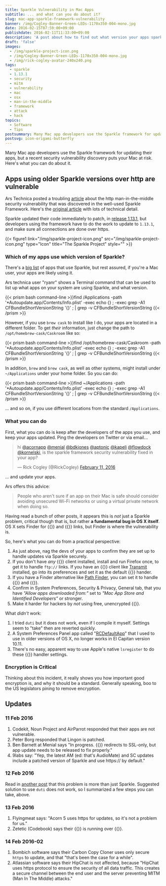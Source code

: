```yaml
---
title: Sparkle Vulnerability in Mac Apps
subtitle: ... and what can you do about it?
slug: mac-app-sparkle-framework-vulnerability
banner: /img/Cogley-Banner-Green-LEDs-1170x350-004-mono.jpg
date: 2016-02-15T07:59:00+09:00
publishdate: 2016-02-11T11:33:00+09:00
description: 'A post about how to find out what version your apps sparkle frameworks are using, by Rick Cogley'
draft: 'false'
images:
  - /img/sparkle-project-icon.png
  - /img/Cogley-Banner-Green-LEDs-1170x350-004-mono.jpg
  - /img/rick-cogley-avatar-240x240.png
tags:
  - sparkle
  - 1.13.1
  - security
  - mitm
  - vulnerability
  - mac
  - osx
  - man-in-the-middle
  - framework
  - attack
  - hack
topics:
  - Software
  - Tips
postsummary: Many Mac app developers use the Sparkle framework for updating their apps, but a recent security vulnerability discovery puts your OS X system at risk. Here's what you can do.
postsvg: icon-origami-butterfly
---
```


Many Mac app developers use the Sparkle framework for updating their apps, but a recent security vulnerability discovery puts your Mac at risk. Here's what you can do about it.
<!--more-->

## Apps using older Sparkle versions over http are vulnerable

Ars Technica posted a troubling  [article](http://arstechnica.com/security/2016/02/huge-number-of-mac-apps-vulnerable-to-hijacking-and-a-fix-is-elusive/) about the http man-in-the-middle security vulnerability that was discovered in the well-used Sparkle Framework. Here's the [original article](https://vulnsec.com/2016/osx-apps-vulnerabilities/) with lots of technical detail.

Sparkle updated their code immediately to patch, in [release 1.13.1](https://github.com/sparkle-project/Sparkle/releases/tag/1.13.1), but developers using the framework have to do the work to update to ``1.13.1``, and make sure all connections are done over https.

{{< figure1 link="/img/sparkle-project-icon.png" src="/img/sparkle-project-icon.png" type="Icon" title="The Sparkle Project" style="" >}}

### Which of my apps use which version of Sparkle?

There's a [big list](https://github.com/sparkle-project/Sparkle/issues/717) of apps that use Sparkle, but rest assured, if you're a Mac user, your apps are likely using it.

Ars technica user "ryanr" shows a Terminal command that can be used to list up what apps on your system are using Sparkle, and what version.

{{< prism bash command-line >}}find /Applications -path '*Autoupdate.app/Contents/Info.plist' -exec echo {} \; -exec grep -A1 CFBundleShortVersionString '{}' \; | grep -v CFBundleShortVersionString
{{< /prism >}}

However, if you use ``brew cask`` to install like I do, your apps are located in a different folder. To get _their_ information, just change the path to ``/opt/homebrew-cask/Caskroom`` like so:

{{< prism bash command-line >}}find /opt/homebrew-cask/Caskroom -path '*Autoupdate.app/Contents/Info.plist' -exec echo {} \; -exec grep -A1 CFBundleShortVersionString '{}' \; | grep -v CFBundleShortVersionString
{{< /prism >}}

In addition, ``brew`` and ``brew cask``, as well as other systems, might install under ``~/Applications`` under your home folder. So you can do:

{{< prism bash command-line >}}find ~/Applications -path '*Autoupdate.app/Contents/Info.plist' -exec echo {} \; -exec grep -A1 CFBundleShortVersionString '{}' \; | grep -v CFBundleShortVersionString
{{< /prism >}}

... and so on, if you use different locations from the standard ``/Applications``.

### What you can do

First, what you can do is keep after the developers of the apps you use, and keep your apps updated. Ping the developers on Twitter or via email...

<blockquote class="twitter-tweet" data-lang="en"><p lang="en" dir="ltr">hi <a href="https://twitter.com/acornapp">@acornapp</a> <a href="https://twitter.com/menial">@menial</a> <a href="https://twitter.com/bdkjones">@bdkjones</a> <a href="https://twitter.com/aptonic">@aptonic</a> <a href="https://twitter.com/kapeli">@kapeli</a> <a href="https://twitter.com/flowdock">@flowdock</a> <a href="https://twitter.com/kornelski">@kornelski</a>, is the sparkle framework security vulnerability fixed in your app?</p>&mdash; Rick Cogley (@RickCogley) <a href="https://twitter.com/RickCogley/status/697594060454887424">February 11, 2016</a></blockquote>
<script async src="//platform.twitter.com/widgets.js" charset="utf-8"></script>

... and update your apps.

Ars offers this advice:

> People who aren't sure if an app on their Mac is safe should consider avoiding unsecured Wi-Fi networks or using a virtual private network when doing so.

Having read a bunch of other posts, it appears this is _not_ just a Sparkle problem, critical though that is, but rather **a fundamental bug in OS X itself**. OS X sets Finder for {{<abbr FTP>}} and {{<abbr AFP>}} links, but Finder is where the vulnerability is.

So, here's what you can do from a practical perspective:

1. As just above, nag the devs of your apps to confirm they are set up to handle updates via Sparkle securely.
1. If you don't have _any_ {{<abbr FTP>}} client installed, install and run Firefox once, to get it to handle ``ftp://`` links. If you have an {{<abbr FTP>}} client like [Transmit](https://panic.com/transmit/) installed, go into its preferences and set it as the default {{<abbr FTP>}} hander.
1. If you have a Finder alternative like [Path Finder](http://www.cocoatech.com/pathfinder/), you can set it to handle {{<abbr FTP>}} and {{<abbr AFP>}}.
1. Confirm in System Preferences, Security & Privacy, General tab, that you have _"Allow apps downloaded from:"_ set to _"Mac App Store and Identified Developers"_ or stronger.
1. Make it harder for hackers by _not_ using free, unencrypted {{<abbr WiFi>}}.

What _didn't_ work:

1. I tried ``duti`` but it does not work, even if I compile it myself. Settings seem to "take" then are reverted quickly.
1. A System Preferences Panel app called "[RCDefaultApp](http://www.rubicode.com/Software/RCDefaultApp/)" that I used to use in older versions of OS X, no longer works in El Capitan version 10.11.
1. There's no easy, apparent way to use Apple's native ``lsregister`` to do these {{<abbr URL>}} handler settings.

### Encryption is Critical

Thinking about this incident, it really shows you how important good encryption is, and why it should be a standard. Generally speaking, boo to the US legislators pining to remove encryption.

## Updates

### 11 Feb 2016

1. Codekit, Noun Project and AirParrot responded that their apps are not vulnerable.
1. Peter Borg responded that Lingon is patched.
1. Ben Barnett at Menial says "In progress. {{<abbr AppCast>}} redirects to SSL-only, but app update needs to be released to fix properly."
1. 9labs say: "Yep, the latest AM (ed: that's AudioMate) and SC updates include a patched version of Sparkle and use https:// by default."

### 12 Feb 2016

Read in [another post](https://www.taoeffect.com/blog/2016/02/apologies-sky-kinda-falling-protecting-yourself-from-sparklegate/) that this problem is more than just Sparkle. Suggested solution to use ``duti`` does not work, so I summarized a few steps you can take, above.

### 13 Feb 2016

1. Flyingmeat says: "Acorn 5 uses https for updates, so it's not a problem for us."
1. Zetetic (Codebook) says their {{<abbr AppCast>}} is running over {{<abbr HTTPS>}}.

### 14 Feb 2016-02

1. Bombich software says their Carbon Copy Cloner uses only secure ``https`` to update, and that "that's been the case for a while".
1. Atlassian software says their HipChat is not affected, because "HipChat uses https protocol to ensure the security of all data traffic. This creates a secure channel between the end user and the server preventing MITM (Man In The Middle) attacks."
